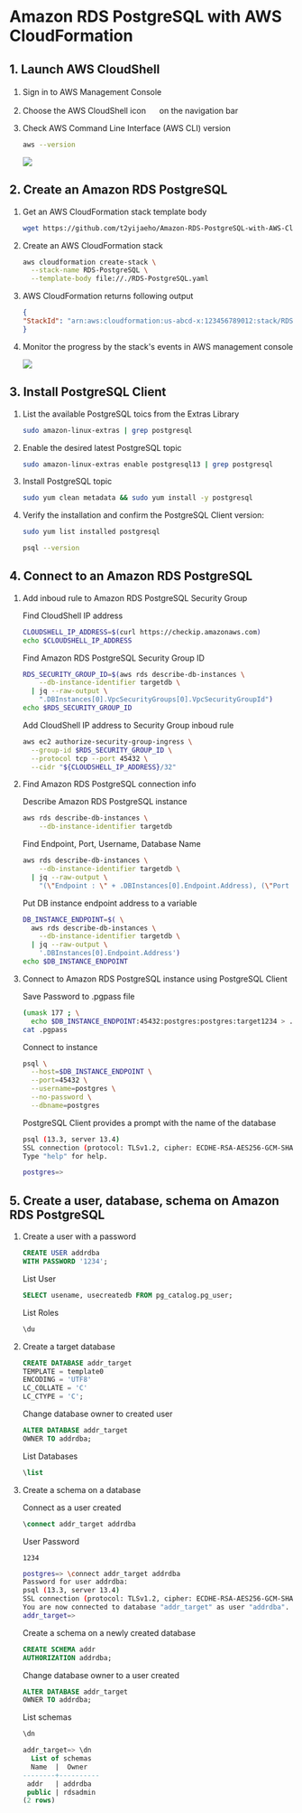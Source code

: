 # Amazon RDS PostgreSQL with AWS CloudFormation


## 1. Launch AWS CloudShell

1. Sign in to AWS Management Console <img src="https://github.com/t2yijaeho/Amazon-RDS-PostgreSQL-with-AWS-CloudFormation/blob/matia/images/AWS%20Management%20Console.png?raw=true" width="16">

2. Choose the AWS CloudShell icon <img src="https://github.com/t2yijaeho/Amazon-RDS-PostgreSQL-with-AWS-CloudFormation/blob/matia/images/AWS%20CloudShell.png?raw=true" width="16"> on the navigation bar

3. Check AWS Command Line Interface (AWS CLI) version

    ```bash
    aws --version
    ```

    <img src="https://github.com/t2yijaeho/Amazon-RDS-PostgreSQL-with-AWS-CloudFormation/blob/matia/images/AWS%20CloudShell%20version.png?raw=true">


## 2. Create an Amazon RDS PostgreSQL

1. Get an AWS CloudFormation stack template body

    ```bash
    wget https://github.com/t2yijaeho/Amazon-RDS-PostgreSQL-with-AWS-CloudFormation/raw/matia/Template/RDS-PostgreSQL.yaml
    ```


2. Create an AWS CloudFormation stack

    ```bash
    aws cloudformation create-stack \
      --stack-name RDS-PostgreSQL \
      --template-body file://./RDS-PostgreSQL.yaml
    ```

3. AWS CloudFormation returns following output

    ```json
    {
    "StackId": "arn:aws:cloudformation:us-abcd-x:123456789012:stack/RDS-PostgreSQL/b4d0f5e0-d4c2-11ec-9529-06edcc65f112"
    }
    ```

4. Monitor the progress by the stack's events in AWS management console

    <img src="https://github.com/t2yijaeho/Amazon-RDS-PostgreSQL-with-AWS-CloudFormation/blob/matia/images/CloudFormation%20Stack%20Creation%20Events.png?raw=true">


## 3. Install PostgreSQL Client

1. List the available PostgreSQL toics from the Extras Library

    ```bash
    sudo amazon-linux-extras | grep postgresql
    ```

2. Enable the desired latest PostgreSQL topic

    ```bash
    sudo amazon-linux-extras enable postgresql13 | grep postgresql
    ```

2. Install PostgreSQL topic

    ```bash
    sudo yum clean metadata && sudo yum install -y postgresql
    ```

3. Verify the installation and confirm the PostgreSQL Client version:

    ```bash
    sudo yum list installed postgresql
    ```
    ```bash
    psql --version
    ```


## 4. Connect to an Amazon RDS PostgreSQL

1. Add inboud rule to Amazon RDS PostgreSQL Security Group

    Find CloudShell IP address
    ```bash
    CLOUDSHELL_IP_ADDRESS=$(curl https://checkip.amazonaws.com)
    echo $CLOUDSHELL_IP_ADDRESS
    ```
    
    Find Amazon RDS PostgreSQL Security Group ID
    ```bash
    RDS_SECURITY_GROUP_ID=$(aws rds describe-db-instances \
        --db-instance-identifier targetdb \
      | jq --raw-output \
        ".DBInstances[0].VpcSecurityGroups[0].VpcSecurityGroupId")
    echo $RDS_SECURITY_GROUP_ID
    ```
    
    Add CloudShell IP address to Security Group inboud rule
    ```bash
    aws ec2 authorize-security-group-ingress \
      --group-id $RDS_SECURITY_GROUP_ID \
      --protocol tcp --port 45432 \
      --cidr "${CLOUDSHELL_IP_ADDRESS}/32"
    ```

2. Find Amazon RDS PostgreSQL connection info

    Describe Amazon RDS PostgreSQL instance 
    ```bash
    aws rds describe-db-instances \
        --db-instance-identifier targetdb
    ```
    
    Find Endpoint, Port, Username, Database Name
    ```bash
    aws rds describe-db-instances \
        --db-instance-identifier targetdb \
      | jq --raw-output \
        "(\"Endpoint : \" + .DBInstances[0].Endpoint.Address), (\"Port : \" + (.DBInstances[0].Endpoint.Port | tostring)), (\"Master Username : \" + .DBInstances[0].MasterUsername), (\"DB Name : \" + .DBInstances[0].DBName)"
    ```
    
    Put DB instance endpoint address to a variable
    ```bash
    DB_INSTANCE_ENDPOINT=$( \
      aws rds describe-db-instances \
        --db-instance-identifier targetdb \
      | jq --raw-output \
        '.DBInstances[0].Endpoint.Address')
    echo $DB_INSTANCE_ENDPOINT
    ```

3. Connect to Amazon RDS PostgreSQL instance using PostgreSQL Client 

    Save Password to .pgpass file
    ```bash
    (umask 177 ; \
      echo $DB_INSTANCE_ENDPOINT:45432:postgres:postgres:target1234 > .pgpass)
    cat .pgpass
    ```

    Connect to instance
    ```bash
    psql \
      --host=$DB_INSTANCE_ENDPOINT \
      --port=45432 \
      --username=postgres \
      --no-password \
      --dbname=postgres
    ```
    
    PostgreSQL Client provides a prompt with the name of the database
    ```bash
    psql (13.3, server 13.4)
    SSL connection (protocol: TLSv1.2, cipher: ECDHE-RSA-AES256-GCM-SHA384, bits: 256, compression: off)
    Type "help" for help.

    postgres=>
    ```


## 5. Create a user, database, schema on Amazon RDS PostgreSQL

1. Create a user with a password

    ```sql
    CREATE USER addrdba
    WITH PASSWORD '1234';
    ```
    
    List User
    ```sql
    SELECT usename, usecreatedb FROM pg_catalog.pg_user;
    ```
    
    List Roles
    ```sql
    \du
    ```

2. Create a target database

    ```sql
    CREATE DATABASE addr_target
    TEMPLATE = template0
    ENCODING = 'UTF8'
    LC_COLLATE = 'C'
    LC_CTYPE = 'C';
    ```
    
    Change database owner to created user
    ```sql
    ALTER DATABASE addr_target
    OWNER TO addrdba;
    ```
    
    List Databases
    ```sql
    \list
    ```

3. Create a schema on a database 

    Connect as a user created
    ```sql
    \connect addr_target addrdba
    ```
    User Password
    ```text
    1234
    ```
    
    ```bash
    postgres=> \connect addr_target addrdba
    Password for user addrdba: 
    psql (13.3, server 13.4)
    SSL connection (protocol: TLSv1.2, cipher: ECDHE-RSA-AES256-GCM-SHA384, bits: 256, compression: off)
    You are now connected to database "addr_target" as user "addrdba".
    addr_target=>
    ```
    
    Create a schema on a newly created database 
    ```sql
    CREATE SCHEMA addr
    AUTHORIZATION addrdba;
    ```
    
    Change database owner to a user created
    ```sql
    ALTER DATABASE addr_target
    OWNER TO addrdba;
    ```
    
    List schemas
    ```sql
    \dn
    ```
    
    ```sql
    addr_target=> \dn
      List of schemas
      Name  |  Owner   
    --------+----------
     addr   | addrdba
     public | rdsadmin
    (2 rows)
    ```
